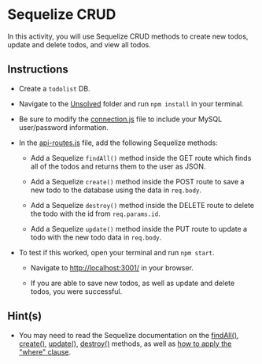 # Sequelize CRUD

In this activity, you will use Sequelize CRUD methods to create new todos, update and delete todos, and view all todos. 

## Instructions

* Create a `todolist` DB.

* Navigate to the [Unsolved](Unsolved/) folder and run `npm install` in your terminal.

* Be sure to modify the [connection.js](Unsolved/config/connection.js) file to include your MySQL user/password information.

* In the [api-routes.js](Unsolved/routes/api-routes.js) file, add the following Sequelize methods:

  * Add a Sequelize `findAll()` method inside the GET route which finds all of the todos and returns them to the user as JSON.

  * Add a Sequelize `create()` method inside the POST route to save a new todo to the database using the data in `req.body`.

  * Add a Sequelize `destroy()` method inside the DELETE route to delete the todo with the id from `req.params.id`.

  * Add a Sequelize `update()` method inside the PUT route to update a todo with the new todo data in `req.body`.

* To test if this worked, open your terminal and run `npm start`. 

  * Navigate to <http://localhost:3001/> in your browser. 
  
  * If you are able to save new todos, as well as update and delete todos, you were successful.

## Hint(s)

* You may need to read the Sequelize documentation on the [findAll()](https://sequelize.org/v5/class/lib/model.js~Model.html#static-method-findAll), [create()](https://sequelize.org/v5/class/lib/model.js~Model.html#static-method-create), [update()](https://sequelize.org/v5/class/lib/model.js~Model.html#static-method-update), [destroy()](https://sequelize.org/v5/class/lib/model.js~Model.html#static-method-destroy) methods, as well as [how to apply the "where" clause](https://sequelize.org/v5/manual/querying.html#where).